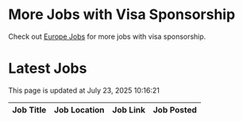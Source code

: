 # More Jobs with Visa Sponsorship

Check out [Europe Jobs](https://github.com/sureshparimi/europejobs#latest-jobs) for more jobs with visa sponsorship.

# Latest Jobs

This page is updated at July 23, 2025 10:16:21

| Job Title | Job Location | Job Link | Job Posted |
| --- | --- | --- | --- |
